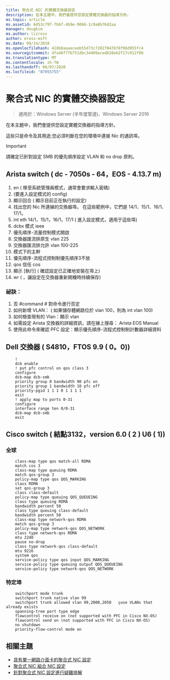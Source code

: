 ```yaml
---
title: 聚合式 NIC 的實體交換器設定
description: 在本主題中，我們會提供您設定實體交換器的指導方針。
ms.topic: article
ms.assetid: 6d53c797-fb67-4b9e-9066-1c9a8b76d2aa
manager: dougkim
ms.author: lizross
author: eross-msft
ms.date: 09/14/2018
ms.openlocfilehash: 418b8aaaeceeb55d73c720270476f8f96d955fc4
ms.sourcegitcommit: dfa48f77b751dbc34409aced628eb2f17c912f08
ms.translationtype: MT
ms.contentlocale: zh-TW
ms.lasthandoff: 08/07/2020
ms.locfileid: "87955755"
---
```

# <a name="physical-switch-configuration-for-converged-nic"></a>聚合式 NIC 的實體交換器設定

>適用於：Windows Server (半年度管道)、Windows Server 2016

在本主題中，我們會提供您設定實體交換器的指導方針。

這些只是命令及其用途;您必須判斷在您的環境中連接 Nic 的通訊埠。

>[!IMPORTANT]
>請確定已針對設定 SMB 的優先順序設定 VLAN 和 no drop 原則。

## <a name="arista-switch-dcs-7050s-64-eos-4137m"></a>Arista switch \( dc \- 7050s \- 64，EOS \- 4.13.7 m\)

1.  en \( 移至系統管理員模式，通常會要求輸入密碼\)
2.  \(要進入設定模式的 config\)
3.  顯示回合 \( 顯示目前正在執行的設定\)
4.  找出您的 Nic 所連線的交換器埠。 在這些範例中，它們是 14/1、15/1、16/1、17/1。
5.  int eth 14/1，15/1，16/1，17/1 \( 進入設定模式，適用于這些埠\)
6.  dcbx 模式 ieee
7.  優先順序-流量控制模式開啟
8.  交換器匯流排原生 vlan 225
9.  交換器匯流排允許 vlan 100-225
10. 模式下的主幹
11. 優先順序-流程式控制制優先順序3不放
12. qos 信任 cos
13. 顯示 [執行] \( 確認設定已正確地安裝在埠上\)
14. wr \( ，讓設定在交換器重新開機時持續保存\)

### <a name="tips"></a>祕訣：
1.  否 #command # 對命令進行否定
2.  如何新增 VLAN： \( 如果儲存體網路位於 vlan 100，則為 int vlan 100\)
3.  如何檢查現有的 Vlan：顯示 vlan
4.  如需設定 Arista 交換器的詳細資訊，請在線上搜尋： Arista EOS Manual
5.  使用此命令來確認 PFC 設定：顯示優先順序-流程式控制制計數器詳細資料

## <a name="dell-switch-s4810-ftos-99-00"></a>Dell 交換器 \( S4810，FTOS 9.9 \( 0。0\)\)

```
    !
    dcb enable
    ! put pfc control on qos class 3
    configure
    dcb-map dcb-smb
    priority group 0 bandwidth 90 pfc on
    priority group 1 bandwidth 10 pfc off
    priority-pgid 1 1 1 0 1 1 1 1
    exit
    ! apply map to ports 0-31
    configure
    interface range ten 0/0-31
    dcb-map dcb-smb
    exit
```

## <a name="cisco-switch-nexus-3132-version-602u61"></a>Cisco switch \( 結點3132，version 6.0 \( 2 \) U6 \( 1\)\)

### <a name="global"></a>全球

```
    class-map type qos match-all RDMA
    match cos 3
    class-map type queuing RDMA
    match qos-group 3
    policy-map type qos QOS_MARKING
    class RDMA
    set qos-group 3
    class class-default
    policy-map type queuing QOS_QUEUEING
    class type queuing RDMA
    bandwidth percent 50
    class type queuing class-default
    bandwidth percent 50
    class-map type network-qos RDMA
    match qos-group 3
    policy-map type network-qos QOS_NETWORK
    class type network-qos RDMA
    mtu 2240
    pause no-drop
    class type network-qos class-default
    mtu 9216
    system qos
    service-policy type qos input QOS_MARKING
    service-policy type queuing output QOS_QUEUEING
    service-policy type network-qos QOS_NETWORK
```

### <a name="port-specific"></a>特定埠

```
    switchport mode trunk
    switchport trunk native vlan 99
    switchport trunk allowed vlan 99,2000,2050   çuse VLANs that already exists
    spanning-tree port type edge
    flowcontrol receive on (not supported with PFC in Cisco NX-OS)
    flowcontrol send on (not supported with PFC in Cisco NX-OS)
    no shutdown
    priority-flow-control mode on
```

## <a name="related-topics"></a>相關主題

- [具有單一網路介面卡的聚合式 NIC 設定](cnic-single.md)
- [聚合式 NIC 組合 NIC 設定](cnic-datacenter.md)
- [針對聚合式 NIC 設定進行疑難排解](cnic-app-troubleshoot.md)
